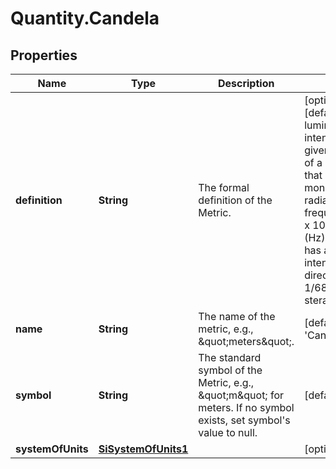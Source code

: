 # Quantity.Candela

## Properties
Name | Type | Description | Notes
------------ | ------------- | ------------- | -------------
**definition** | **String** | The formal definition of the Metric. | [optional] [default to &#39;The luminous intensity, in a given direction, of a source that emits monochromatic radiation of frequency 540 x 1012 hertz (Hz) and that has a radiant intensity in that direction of 1/683 watt per steradian.&#39;]
**name** | **String** | The name of the metric, e.g., \&quot;meters\&quot;. | [default to &#39;Candela&#39;]
**symbol** | **String** | The standard symbol of the Metric, e.g., \&quot;m\&quot; for meters. If no symbol exists, set symbol&#39;s value to null. | [default to &#39;cd&#39;]
**systemOfUnits** | [**SiSystemOfUnits1**](SiSystemOfUnits1.md) |  | [optional] 



